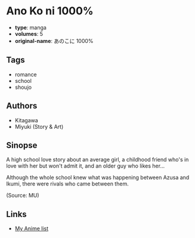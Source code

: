# Ano Ko ni 1000%

-   **type**: manga
-   **volumes**: 5
-   **original-name**: あのこに 1000%

## Tags

-   romance
-   school
-   shoujo

## Authors

-   Kitagawa
-   Miyuki (Story & Art)

## Sinopse

A high school love story about an average girl, a childhood friend who's in love with her but won't admit it, and an older guy who likes her...

Although the whole school knew what was happening between Azusa and Ikumi, there were rivals who came between them.

(Source: MU)

## Links

-   [My Anime list](https://myanimelist.net/manga/5671/Ano_Ko_ni_1000)
